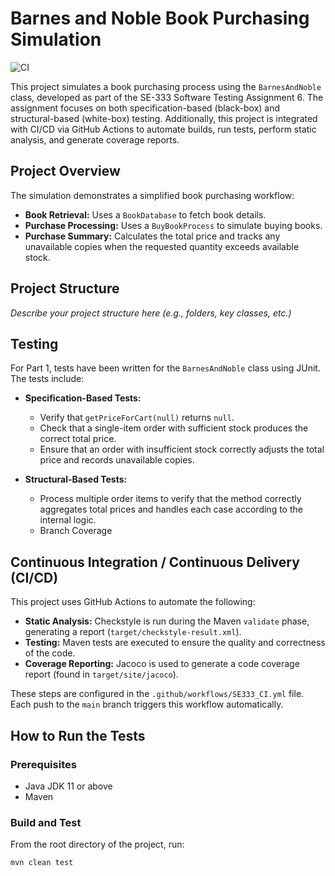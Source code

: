# Barnes and Noble Book Purchasing Simulation

![CI](https://github.com/<your-username>/<your-repo>/actions/workflows/SE333_CI.yml/badge.svg)

This project simulates a book purchasing process using the `BarnesAndNoble` class, developed as part of the
SE-333 Software Testing Assignment 6. The assignment focuses on both specification-based (black-box) and
structural-based (white-box) testing. Additionally, this project is integrated with CI/CD via GitHub Actions
to automate builds, run tests, perform static analysis, and generate coverage reports.

## Project Overview

The simulation demonstrates a simplified book purchasing workflow:
- **Book Retrieval:** Uses a `BookDatabase` to fetch book details.
- **Purchase Processing:** Uses a `BuyBookProcess` to simulate buying books.
- **Purchase Summary:** Calculates the total price and tracks any unavailable copies when the requested quantity
  exceeds available stock.

## Project Structure

*Describe your project structure here (e.g., folders, key classes, etc.)*

## Testing

For Part 1, tests have been written for the `BarnesAndNoble` class using JUnit. The tests include:

- **Specification-Based Tests:**
  - Verify that `getPriceForCart(null)` returns `null`.
  - Check that a single-item order with sufficient stock produces the correct total price.
  - Ensure that an order with insufficient stock correctly adjusts the total price and records unavailable copies.

- **Structural-Based Tests:**
  - Process multiple order items to verify that the method correctly aggregates total prices and handles each case according to the internal logic.
  - Branch Coverage

## Continuous Integration / Continuous Delivery (CI/CD)

This project uses GitHub Actions to automate the following:
- **Static Analysis:** Checkstyle is run during the Maven `validate` phase, generating a report (`target/checkstyle-result.xml`).
- **Testing:** Maven tests are executed to ensure the quality and correctness of the code.
- **Coverage Reporting:** Jacoco is used to generate a code coverage report (found in `target/site/jacoco`).

These steps are configured in the `.github/workflows/SE333_CI.yml` file. Each push to the `main` branch triggers this workflow automatically.

## How to Run the Tests

### Prerequisites
- Java JDK 11 or above
- Maven

### Build and Test
From the root directory of the project, run:

```bash
mvn clean test
